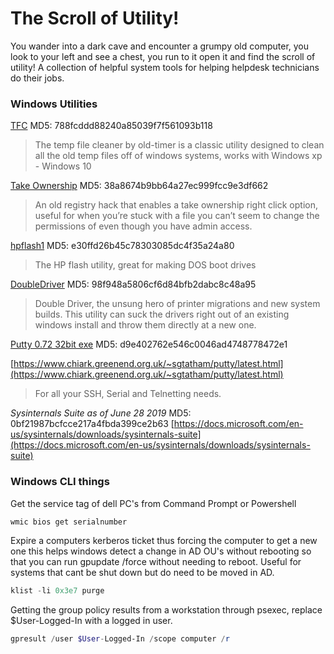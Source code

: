# The Scroll of Utility!
You wander into a dark cave and encounter a grumpy old computer, you look to your left and see a chest, you run to it open it and find the scroll of utility! A collection of helpful system tools for helping helpdesk technicians do their jobs.

### Windows Utilities
[TFC](https://f001.backblazeb2.com/file/scroll-of-utility/TFC.exe) MD5: 788fcddd88240a85039f7f561093b118
> The temp file cleaner by old-timer is a classic utility designed to clean all the old temp files off of windows systems, works with Windows xp - Windows 10

[Take Ownership](https://f001.backblazeb2.com/file/scroll-of-utility/TakeOwnership.zip) MD5: 38a8674b9bb64a27ec999fcc9e3df662
> An old registry hack that enables a take ownership right click option, useful for when you’re stuck with a file you can’t seem to change the permissions of even though you have admin access.

[hpflash1](https://f001.backblazeb2.com/file/scroll-of-utility/hpflash1.zip) MD5: e30ffd26b45c78303085dc4f35a24a80
> The HP flash utility, great for making DOS boot drives

[DoubleDriver](https://f001.backblazeb2.com/file/scroll-of-utility/doubledriver.zip) MD5: 98f948a5806cf6d84bfb2dabc8c48a95
> Double Driver, the unsung hero of printer migrations and new system builds.  This utility can suck the drivers right out of an existing windows install and throw them directly at a new one. 

[Putty 0.72 32bit exe](https://f001.backblazeb2.com/file/scroll-of-utility/putty.exe) MD5: d9e402762e546c0046ad4748778472e1

[https://www.chiark.greenend.org.uk/~sgtatham/putty/latest.html](https://www.chiark.greenend.org.uk/~sgtatham/putty/latest.html) 
> For all your SSH, Serial and Telnetting needs.

*Sysinternals Suite as of June 28 2019*
MD5: 0bf21987bcfcce217a4fbda399ce2b63
 [https://docs.microsoft.com/en-us/sysinternals/downloads/sysinternals-suite](https://docs.microsoft.com/en-us/sysinternals/downloads/sysinternals-suite)

### Windows CLI things

Get the service tag of dell PC's from Command Prompt or Powershell
```powershell
wmic bios get serialnumber
```

Expire a computers kerberos ticket thus forcing the computer to get a new one this helps windows detect a change in AD OU's without rebooting so that you can run gpupdate /force without needing to reboot. Useful for systems that cant be shut down but do need to be moved in AD.
```powershell
klist -li 0x3e7 purge
```

Getting the group policy results from a workstation through psexec, replace $User-Logged-In with a logged in user.
```powershell
gpresult /user $User-Logged-In /scope computer /r
```
